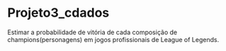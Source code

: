 # Projeto3_cdados

Estimar a probabilidade de vitória de cada composição de champions(personagens) em jogos profissionais de League of Legends.

